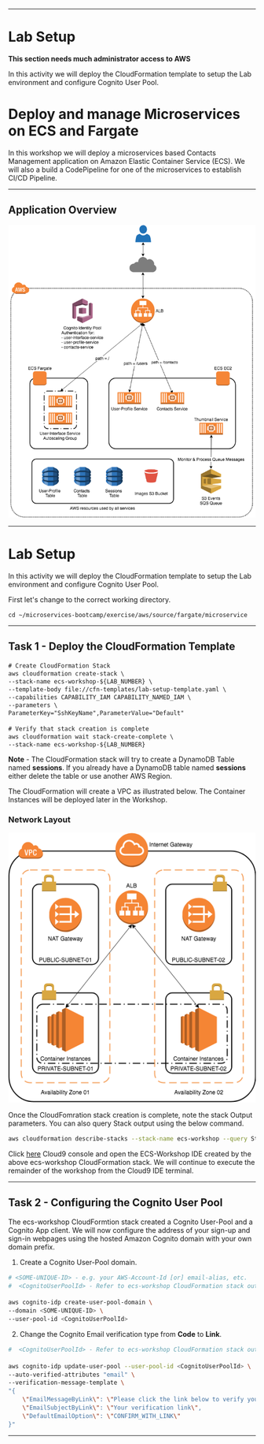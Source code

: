 ___

# Lab Setup

__This section needs much administrator access to AWS__

In this activity we will deploy the CloudFormation template to setup the Lab environment and configure Cognito User Pool.

# Deploy and manage Microservices on ECS and Fargate

In this workshop we will deploy a microservices based Contacts Management application on Amazon Elastic Container Service (ECS). We will also a build a CodePipeline for one of the microservices to establish CI/CD Pipeline.

___

## Application Overview

![Application Architecture](images/application-architecture.png)

___

# Lab Setup

In this activity we will deploy the CloudFormation template to setup the Lab environment and configure Cognito User Pool.

First let's change to the correct working directory.

~~~shell
cd ~/microservices-bootcamp/exercise/aws/source/fargate/microservice
~~~
___

## Task 1 - Deploy the CloudFormation Template

~~~shell
# Create CloudFormation Stack
aws cloudformation create-stack \
--stack-name ecs-workshop-${LAB_NUMBER} \
--template-body file://cfn-templates/lab-setup-template.yaml \
--capabilities CAPABILITY_IAM CAPABILITY_NAMED_IAM \
--parameters \
ParameterKey="SshKeyName",ParameterValue="Default"

# Verify that stack creation is complete
aws cloudformation wait stack-create-complete \
--stack-name ecs-workshop-${LAB_NUMBER}
~~~

**Note** - The CloudFormation stack will try to create a DynamoDB Table named **sessions**. If you already have a DynamoDB table named **sessions** either delete the table or use another AWS Region.

The CloudFormation will create a VPC as illustrated below. The Container Instances will be deployed later in the Workshop.

### Network Layout

![Network Layout](images/network-layout.png)

Once the CloudFomration stack creation is complete, note the stack Output parameters. You can also query Stack output using the below command.

```bash
aws cloudformation describe-stacks --stack-name ecs-workshop --query Stacks[*].Outputs
```

Click [here](https://console.aws.amazon.com/cloud9/home) Cloud9 console and open the ECS-Workshop IDE created by the above ecs-workshop CloudFormation stack. We will continue to execute the remainder of the workshop from the Cloud9 IDE terminal.

___

## Task 2 - Configuring the Cognito User Pool

The ecs-workshop CloudFormtion stack created a Cognito User-Pool and a Cognito App client. We will now configure the address of your sign-up and sign-in webpages using the hosted Amazon Cognito domain with your own domain prefix.

1. Create a Cognito User-Pool domain.

```bash
# <SOME-UNIQUE-ID> - e.g. your AWS-Account-Id [or] email-alias, etc.
#  <CognitoUserPoolId> - Refer to ecs-workshop CloudFormation stack output

aws cognito-idp create-user-pool-domain \
--domain <SOME-UNIQUE-ID> \
--user-pool-id <CognitoUserPoolId>
```

2. Change the Cognito Email verification type from **Code** to **Link**.

```bash
#  <CognitoUserPoolId> - Refer to ecs-workshop CloudFormation stack output

aws cognito-idp update-user-pool --user-pool-id <CognitoUserPoolId> \
--auto-verified-attributes "email" \
--verification-message-template \
"{
    \"EmailMessageByLink\": \"Please click the link below to verify your email address. {##Verify Email##}\",
    \"EmailSubjectByLink\": \"Your verification link\",
    \"DefaultEmailOption\": \"CONFIRM_WITH_LINK\"
}"
```

___
